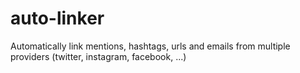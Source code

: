 # auto-linker
Automatically link mentions, hashtags, urls and emails from multiple providers (twitter, instagram, facebook, ...)
